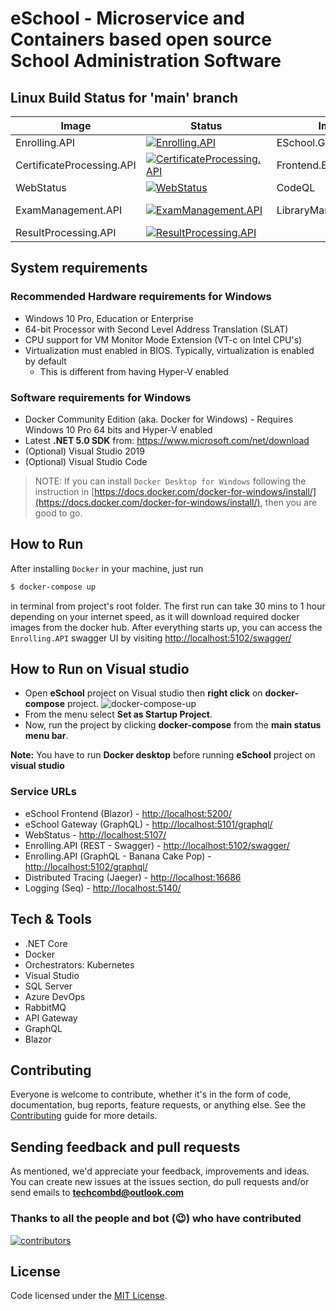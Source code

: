 # eSchool - Microservice and Containers based open source School Administration Software

## Linux Build Status for 'main' branch

| Image                     | Status                                                                                                                                                                                                                                               | Image                 | Status                                                                                                                                                                                                                                   |
| ------------------------- | ---------------------------------------------------------------------------------------------------------------------------------------------------------------------------------------------------------------------------------------------------- | --------------------- | ---------------------------------------------------------------------------------------------------------------------------------------------------------------------------------------------------------------------------------------- |
| Enrolling.API             | [![Enrolling.API](https://github.com/OpenCodeFoundation/eSchool/actions/workflows/enrolling.api.yml/badge.svg?branch=main)](https://github.com/OpenCodeFoundation/eSchool/actions/workflows/enrolling.api.yml)                                       | ESchool.GraphQL       | [![ESchool.GraphQL](https://github.com/OpenCodeFoundation/eSchool/actions/workflows/eschool.graphql.yml/badge.svg?branch=main)](https://github.com/OpenCodeFoundation/eSchool/actions/workflows/eschool.graphql.yml)                     |
| CertificateProcessing.API | [![CertificateProcessing.API](https://github.com/OpenCodeFoundation/eSchool/actions/workflows/certificate-processing.api.yml/badge.svg?branch=main)](https://github.com/OpenCodeFoundation/eSchool/actions/workflows/certificate-processing.api.yml) | Frontend.Blazor       | [![Frontend.Blazor](https://github.com/OpenCodeFoundation/eSchool/actions/workflows/frontend.blazor.yml/badge.svg?branch=main)](https://github.com/OpenCodeFoundation/eSchool/actions/workflows/frontend.blazor.yml)                     |
| WebStatus                 | [![WebStatus](https://github.com/OpenCodeFoundation/eSchool/actions/workflows/webstatus.yml/badge.svg?branch=main)](https://github.com/OpenCodeFoundation/eSchool/actions/workflows/webstatus.yml)                                                   | CodeQL                | [![CodeQL](https://github.com/OpenCodeFoundation/eSchool/actions/workflows/codeql-analysis.yml/badge.svg?branch=main)](https://github.com/OpenCodeFoundation/eSchool/actions/workflows/codeql-analysis.yml)                              |
| ExamManagement.API        | [![ExamManagement.API](https://github.com/OpenCodeFoundation/eSchool/actions/workflows/exam-management.api.yml/badge.svg?branch=main)](https://github.com/OpenCodeFoundation/eSchool/actions/workflows/exam-management.api.yml)                      | LibraryManagement.API | [![LibraryManagement.API](https://github.com/OpenCodeFoundation/eSchool/actions/workflows/library-management.api.yml/badge.svg?branch=main)](https://github.com/OpenCodeFoundation/eSchool/actions/workflows/library-management.api.yml) |
| ResultProcessing.API      | [![ResultProcessing.API](https://github.com/OpenCodeFoundation/eSchool/actions/workflows/result-processing.api.yml/badge.svg?branch=main)](https://github.com/OpenCodeFoundation/eSchool/actions/workflows/result-processing.api.yml)                |                       |                                                                                                                                                                                                                                          |

## System requirements

### Recommended Hardware requirements for Windows

- Windows 10 Pro, Education or Enterprise
- 64-bit Processor with Second Level Address Translation (SLAT)
- CPU support for VM Monitor Mode Extension (VT-c on Intel CPU's)
- Virtualization must enabled in BIOS. Typically, virtualization is enabled by default
  - This is different from having Hyper-V enabled

### Software requirements for Windows

- Docker Community Edition (aka. Docker for Windows) - Requires Windows 10 Pro 64 bits and Hyper-V enabled
- Latest **.NET 5.0 SDK** from: https://www.microsoft.com/net/download
- (Optional) Visual Studio 2019
- (Optional) Visual Studio Code

> NOTE: If you can install `Docker Desktop for Windows` following the instruction in [https://docs.docker.com/docker-for-windows/install/](https://docs.docker.com/docker-for-windows/install/), then you are good to go.

## How to Run

After installing `Docker` in your machine, just run

```bash
$ docker-compose up
```

in terminal from project's root folder. The first run can take 30 mins to 1 hour depending on your internet speed, as it will download required docker images from the docker hub. After everything starts up, you can access the `Enrolling.API` swagger UI by visiting [http://localhost:5102/swagger/](http://localhost:5102/swagger/)

## How to Run on Visual studio

- Open **eSchool** project on Visual studio then **right click** on **docker-compose** project.
 ![docker-compose-up](https://user-images.githubusercontent.com/39862861/123513690-3b280a00-d6b0-11eb-9624-cf568bb194e7.png)
- From the menu select **Set as Startup Project**.
- Now, run the project by clicking **docker-compose** from the **main status menu bar**.

**Note:** You have to run **Docker desktop** before running **eSchool** project on **visual studio**

### Service URLs

- eSchool Frontend (Blazor) - [http://localhost:5200/](http://localhost:5200/)
- eSchool Gateway (GraphQL) - [http://localhost:5101/graphql/](http://localhost:5101/graphql/)
- WebStatus - [http://localhost:5107/](http://localhost:5107/)
- Enrolling.API (REST - Swagger) - [http://localhost:5102/swagger/](http://localhost:5102/swagger/)
- Enrolling.API (GraphQL - Banana Cake Pop) - [http://localhost:5102/graphql/](http://localhost:5102/graphql/)
- Distributed Tracing (Jaeger) - [http://localhost:16686](http://localhost:16686)
- Logging (Seq) - [http://localhost:5140/](http://localhost:5140/)

## Tech & Tools

- .NET Core
- Docker
- Orchestrators: Kubernetes
- Visual Studio
- SQL Server
- Azure DevOps
- RabbitMQ
- API Gateway
- GraphQL
- Blazor

## Contributing

Everyone is welcome to contribute, whether it's in the form of code, documentation, bug reports, feature requests, or anything else. See the [Contributing](https://github.com/OpenCodeFoundation/eschool/blob/master/CONTRIBUTING.md) guide for more details.

## Sending feedback and pull requests

As mentioned, we'd appreciate your feedback, improvements and ideas.
You can create new issues at the issues section, do pull requests and/or send emails to **techcombd@outlook.com**

### Thanks to all the people and bot (😉) who have contributed

[![contributors](https://contributors-img.web.app/image?repo=OpenCodeFoundation/eSchool)](https://github.com/OpenCodeFoundation/eSchool/graphs/contributors)

## License

Code licensed under the [MIT License](https://github.com/OpenCodeFoundation/eSchool/blob/master/LICENSE).
